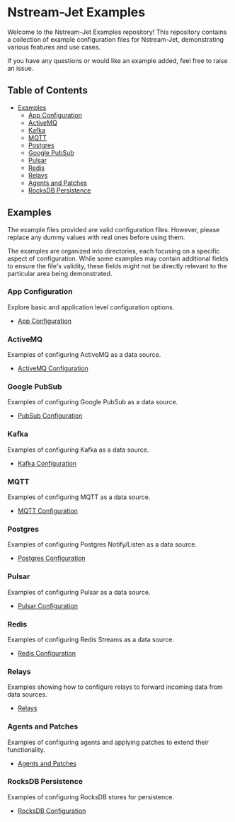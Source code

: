 # Nstream-Jet Examples

Welcome to the Nstream-Jet Examples repository! 
This repository contains a collection of example configuration files for Nstream-Jet, demonstrating various features and use cases.

If you have any questions or would like an example added, feel free to raise an issue.

## Table of Contents

- [Examples](#examples)
  - [App Configuration](#app-configuration)
  - [ActiveMQ](#activemq)
  - [Kafka](#kafka)
  - [MQTT](#mqtt)
  - [Postgres](#postgres)
  - [Google PubSub](#google-pubsub)
  - [Pulsar](#pulsar)
  - [Redis](#redis)
  - [Relays](#relays)
  - [Agents and Patches](#agents-and-patches)
  - [RocksDB Persistence](#rocksdb-persistence)


## Examples

The example files provided are valid configuration files. 
However, please replace any dummy values with real ones before using them.

The examples are organized into directories, each focusing on a specific aspect of configuration. 
While some examples may contain additional fields to ensure the file's validity, these fields might not be directly relevant to the particular area being demonstrated.

### App Configuration

Explore basic and application level configuration options.

- [App Configuration](app)

### ActiveMQ

Examples of configuring ActiveMQ as a data source.

- [ActiveMQ Configuration](activemq)

### Google PubSub

Examples of configuring Google PubSub as a data source.

- [PubSub Configuration](pubsub)

### Kafka

Examples of configuring Kafka as a data source.

- [Kafka Configuration](kafka)

### MQTT

Examples of configuring MQTT as a data source.

- [MQTT Configuration](mqtt)

### Postgres

Examples of configuring Postgres Notify/Listen as a data source.

- [Postgres Configuration](postgres)

### Pulsar

Examples of configuring Pulsar as a data source.

- [Pulsar Configuration](pulsar)

### Redis

Examples of configuring Redis Streams as a data source.

- [Redis Configuration](redis)

### Relays

Examples showing how to configure relays to forward incoming data from data sources.

- [Relays](relays)

### Agents and Patches

Examples of configuring agents and applying patches to extend their functionality.

- [Agents and Patches](patches)

### RocksDB Persistence

Examples of configuring RocksDB stores for persistence.

- [RocksDB Configuration](rocksdb)